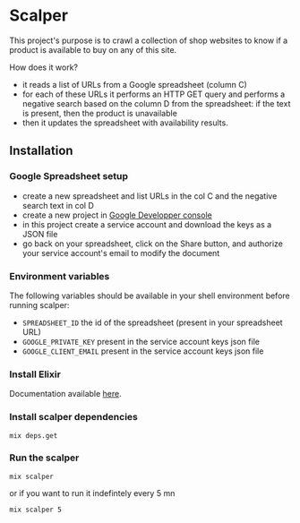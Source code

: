 # Scalper

This project's purpose is to crawl a collection of shop websites to know if a product is available
to buy on any of this site.

How does it work?

- it reads a list of URLs from a Google spreadsheet (column C)
- for each of these URLs it performs an HTTP GET query and performs a negative search based on the
  column D from the spreadsheet: if the text is present, then the product is unavailable
- then it updates the spreadsheet with availability results.

## Installation

### Google Spreadsheet setup

- create a new spreadsheet and list URLs in the col C and the negative search text in col D
- create a new project in [Google Developper console](https://console.cloud.google.com/)
- in this project create a service account and download the keys as a JSON file
- go back on your spreadsheet, click on the Share button, and authorize your service account's email
  to modify the document

### Environment variables

The following variables should be available in your shell environment before running scalper:

- `SPREADSHEET_ID` the id of the spreadsheet (present in your spreadsheet URL)
- `GOOGLE_PRIVATE_KEY` present in the service account keys json file
- `GOOGLE_CLIENT_EMAIL` present in the service account keys json file

### Install Elixir

Documentation available [here](https://elixir-lang.org/install.html).

### Install scalper dependencies

```
mix deps.get
```

### Run the scalper

```
mix scalper
```

or if you want to run it indefintely every 5 mn

```
mix scalper 5
```
